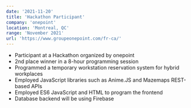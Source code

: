 ```yaml
---
date: '2021-11-20'
title: 'Hackathon Participant'
company: 'onepoint'
location: 'Montreal, QC'
range: 'November 2021'
url: 'https://www.groupeonepoint.com/fr-ca/'
---
```


- Participant at a Hackathon organized by onepoint
- 2nd place winner in a 8-hour programming session
- Programmed a temporary workstation reservation system for hybrid workplaces
- Employed JavaScript libraries such as Anime.JS and Mazemaps REST-based APIs
- Employed ES6 JavaScript and HTML to program the frontend
- Database backend will be using Firebase
